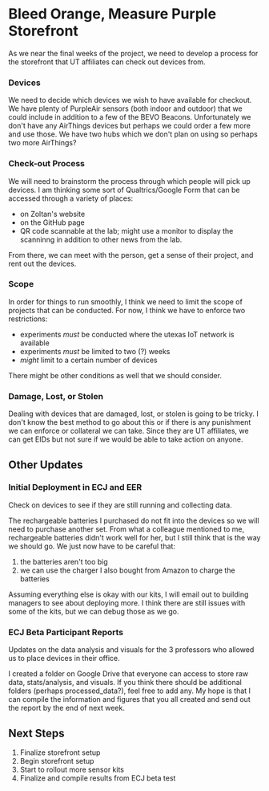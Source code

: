 # Bleed Orange, Measure Purple Storefront
As we near the final weeks of the project, we need to develop a process for the storefront that UT affiliates can check out devices from.

### Devices
We need to decide which devices we wish to have available for checkout. We have plenty of PurpleAir sensors (both indoor and outdoor) that we could include in addition to a few of the BEVO Beacons. Unfortunately we don't have any AirThings devices but perhaps we could order a few more and use those. We have two hubs which we don't plan on using so perhaps two more AirThings?

### Check-out Process
We will need to brainstorm the process through which people will pick up devices. I am thinking some sort of Qualtrics/Google Form that can be accessed through a variety of places:
* on Zoltan's website
* on the GitHub page
* QR code scannable at the lab; might use a monitor to display the scanninng in addition to other news from the lab.

From there, we can meet with the person, get a sense of their project, and rent out the devices. 

### Scope
In order for things to run smoothly, I think we need to limit the scope of projects that can be conducted. For now, I think we have to enforce two restrictions:
* experiments _must_ be conducted where the utexas IoT network is available
* experiments _must_ be limited to two (?) weeks
* _might_ limit to a certain number of devices

There might be other conditions as well that we should consider. 

### Damage, Lost, or Stolen
Dealing with devices that are damaged, lost, or stolen is going to be tricky. I don't know the best method to go about this or if there is any punishment we can enforce or collateral we can take. Since they are UT affiliates, we can get EIDs but not sure if we would be able to take action on anyone. 

## Other Updates

### Initial Deployment in ECJ and EER
Check on devices to see if they are still running and collecting data.

The rechargeable batteries I purchased do not fit into the devices so we will need to purchase another set. From what a colleague mentioned to me, rechargeable batteries didn't work well for her, but I still think that is the way we should go. We just now have to be careful that:
1. the batteries aren't too big
2. we can use the charger I also bought from Amazon to charge the batteries

Assuming everything else is okay with our kits, I will email out to building managers to see about deploying more. I think there are still issues with some of the kits, but we can debug those as we go. 

### ECJ Beta Participant Reports
Updates on the data analysis and visuals for the 3 professors who allowed us to place devices in their office.

I created a folder on Google Drive that everyone can access to store raw data, stats/analysis, and visuals. If you think there should be additional folders (perhaps processed_data?), feel free to add any. My hope is that I can compile the information and figures that you all created and send out the report by the end of next week. 

## Next Steps
1. Finalize storefront setup
2. Begin storefront setup
3. Start to rollout more sensor kits
4. Finalize and compile results from ECJ beta test


